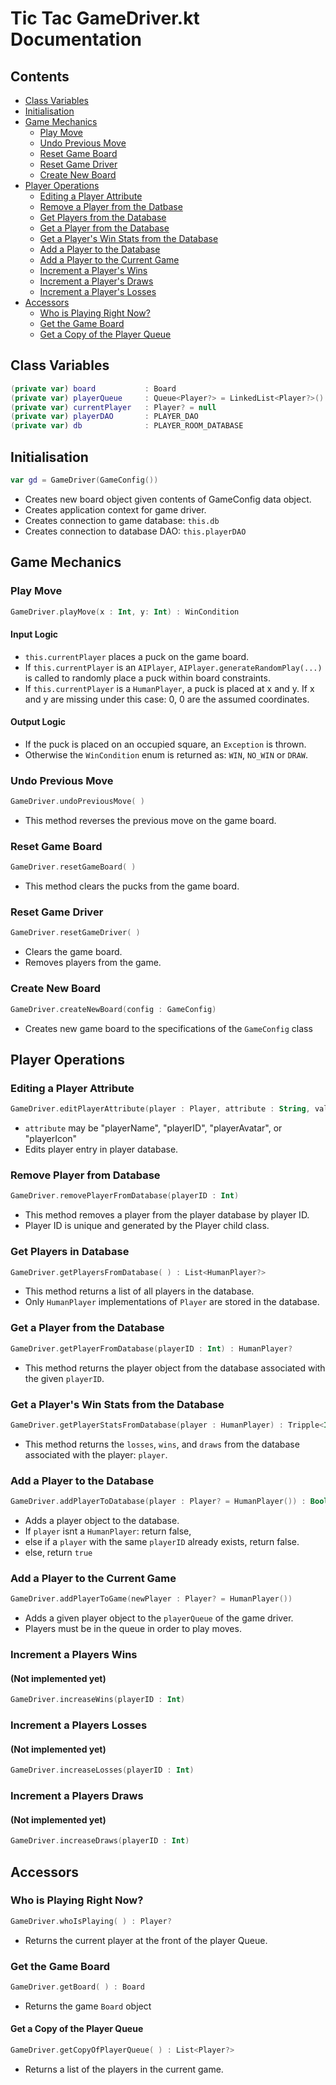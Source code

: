 # Tic Tac GameDriver.kt Documentation
## Contents 
- [Class Variables](#class-variables)
- [Initialisation](#initialisation)
- [Game Mechanics](#game-mechanics)
  - [Play Move](#play-move)
  - [Undo Previous Move](#undo-previous-move)
  - [Reset Game Board](#reset-game-board)
  - [Reset Game Driver](#reset-game-driver)
  - [Create New Board](#create-new-board)
- [Player Operations](#player-operations)
  - [Editing a Player Attribute](#editing-a-player-attribute)
  - [Remove a Player from the Datbase](#remove-a-player-from-the-database)
  - [Get Players from the Database](#get-players-from-the-database)
  - [Get a Player from the Database](#get-a-player-from-the-database)
  - [Get a Player's Win Stats from the Database](#get-a-player's-win-stats-from-the-database)
  - [Add a Player to the Database](#add-a-player-to-the-database)
  - [Add a Player to the Current Game](#add-a-player-to-the-current-game)
  - [Increment a Player's Wins](#increment-a-players-wins)
  - [Increment a Player's Draws](#increment-a-players-draws)
  - [Increment a Player's Losses](#increment-a-players-losses)
- [Accessors](#accessors)
  - [Who is Playing Right Now?](#who-is-playing-right-now?)
  - [Get the Game Board](#get-the-game-board)
  - [Get a Copy of the Player Queue](#get-a-copy-of-the-player-queue)  
## Class Variables
```KOTLIN
(private var) board           : Board                                    //-> from Board.kt
(private var) playerQueue     : Queue<Player?> = LinkedList<Player?>()   //-> from Player.kt and children
(private var) currentPlayer   : Player? = null                           //-> from Player.kt and children
(private var) playerDAO       : PLAYER_DAO                               //-> from Database.kt
(private var) db              : PLAYER_ROOM_DATABASE                     //-> from Database.kt
```
## Initialisation 
```KOTLIN
var gd = GameDriver(GameConfig())
```
* Creates new board object given contents of GameConfig data object.
* Creates application context for game driver.
* Creates connection to game database: `this.db`
* Creates connection to database DAO: `this.playerDAO`
## Game Mechanics
### Play Move
```KOTLIN
GameDriver.playMove(x : Int, y: Int) : WinCondition
```
#### Input Logic
* `this.currentPlayer` places a puck on the game board.
* If `this.currentPlayer` is an `AIPlayer`, `AIPlayer.generateRandomPlay(...)` is called to randomly place a puck within board constraints.
* If `this.currentPlayer` is a `HumanPlayer`, a puck is placed at x and y. If x and y are missing under this case: 0, 0 are the assumed coordinates.
#### Output Logic 
* If the puck is placed on an occupied square, an `Exception` is thrown.
* Otherwise the `WinCondition` enum is returned as: `WIN`, `NO_WIN` or `DRAW`.
### Undo Previous Move
```KOTLIN
GameDriver.undoPreviousMove( )
```
* This method reverses the previous move on the game board. 
### Reset Game Board
```KOTLIN
GameDriver.resetGameBoard( )
```
* This method clears the pucks from the game board.
### Reset Game Driver
```KOTLIN
GameDriver.resetGameDriver( )
```
* Clears the game board.
* Removes players from the game.
### Create New Board
```KOTLIN
GameDriver.createNewBoard(config : GameConfig)
```
* Creates new game board to the specifications of the `GameConfig` class
## Player Operations
### Editing a Player Attribute 
```KOTLIN
GameDriver.editPlayerAttribute(player : Player, attribute : String, value : Any) 
```
* `attribute` may be "playerName", "playerID", "playerAvatar", or "playerIcon"
* Edits player entry in player database. 
### Remove Player from Database
```KOTLIN
GameDriver.removePlayerFromDatabase(playerID : Int)
```
* This method removes a player from the player database by player ID.
* Player ID is unique and generated by the Player child class.
### Get Players in Database
```KOTLIN
GameDriver.getPlayersFromDatabase( ) : List<HumanPlayer?>
```
* This method returns a list of all players in the database.
* Only `HumanPlayer` implementations of `Player` are stored in the database.
### Get a Player from the Database
```KOTLIN
GameDriver.getPlayerFromDatabase(playerID : Int) : HumanPlayer?
```
* This method returns the player object from the database associated with the given `playerID`.
### Get a Player's Win Stats from the Database
```KOTLIN
GameDriver.getPlayerStatsFromDatabase(player : HumanPlayer) : Tripple<Int, Int, Int>
```
* This method returns the `losses`, `wins`, and `draws` from the database associated with the player: `player`.
### Add a Player to the Database
```KOTLIN
GameDriver.addPlayerToDatabase(player : Player? = HumanPlayer()) : Boolean
```
* Adds a player object to the database.
* If `player` isnt a `HumanPlayer`: return false,
* else if a `player` with the same `playerID` already exists, return false.
* else, return `true`
### Add a Player to the Current Game
```KOTLIN
GameDriver.addPlayerToGame(newPlayer : Player? = HumanPlayer())
```
* Adds a given player object to the `playerQueue` of the game driver.
* Players must be in the queue in order to play moves.
### Increment a Players Wins 
#### (Not implemented yet) 
```KOTLIN
GameDriver.increaseWins(playerID : Int)
```
### Increment a Players Losses 
#### (Not implemented yet)
```KOTLIN
GameDriver.increaseLosses(playerID : Int)
```
### Increment a Players Draws 
#### (Not implemented yet)
```KOTLIN
GameDriver.increaseDraws(playerID : Int)
```
## Accessors
### Who is Playing Right Now?
```KOTLIN
GameDriver.whoIsPlaying( ) : Player?
```
* Returns the current player at the front of the player Queue.
### Get the Game Board
```KOTLIN
GameDriver.getBoard( ) : Board
```
* Returns the game `Board` object
#### Get a Copy of the Player Queue
```KOTLIn
GameDriver.getCopyOfPlayerQueue( ) : List<Player?>
```
* Returns a list of the players in the current game. 

